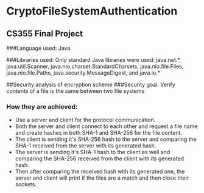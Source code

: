 # CryptoFileSystemAuthentication
## CS355 Final Project

###Language used: 
Java

###Libraries used:
Only standard Java libraries were used:
java.net.*, java.util.Scanner, java.nio.charset.StandardCharsets, java.nio.file.Files, java.nio.file.Paths, java.security.MessageDigest, and java.io.\*

##Security analysis of encryption scheme
###Security goal:
Verify contents of a file is the same between two file systems

### How they are achieved:
- Use a server and client for the protocol communication.
- Both the server and client connect to each other and request a file name and create hashes in both SHA-1 and SHA-256 for the file content.
- The client is sending it's SHA-256 hash to the server and comparing the SHA-1 received from the server with its generated hash.
- The server is sending it's SHA-1 hash to the client as well and comparing the SHA-256 received from the client with its generated hash.
- Then after comparing the received hash with its generated one, the server and client will print if the files are a match and then close their sockets. 